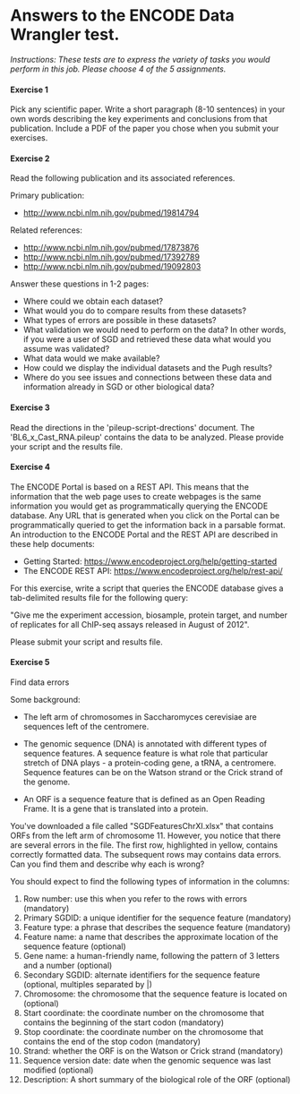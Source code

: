 # Answers to the ENCODE Data Wrangler test.


*Instructions:  These tests are to express the variety of tasks you would perform in this job.  Please choose 4 of the 5 assignments.*

#### Exercise 1

Pick any scientific paper.  Write a short paragraph (8-10 sentences) in your own words describing the key experiments and conclusions from that publication.  Include a PDF of the paper you chose when you submit your exercises.


#### Exercise 2

Read the following publication and its associated references.

Primary publication:

- http://www.ncbi.nlm.nih.gov/pubmed/19814794

Related references:

- http://www.ncbi.nlm.nih.gov/pubmed/17873876
- http://www.ncbi.nlm.nih.gov/pubmed/17392789
- http://www.ncbi.nlm.nih.gov/pubmed/19092803

Answer these questions in 1-2 pages:

* Where could we obtain each dataset?
* What would you do to compare results from these datasets?
* What types of errors are possible in these datasets?
* What validation we would need to perform on the data?  In other words, if you were a user of SGD and retrieved these data what would you assume was validated?
* What data would we make available?
* How could we display the individual datasets and the Pugh results?
* Where do you see issues and connections between these data and information already in SGD or other biological data?


#### Exercise 3

Read the directions in the 'pileup-script-drections' document.  The 'BL6_x_Cast_RNA.pileup' contains the data to be analyzed.  Please provide your script and the results file.


#### Exercise 4

The ENCODE Portal is based on a REST API.  This means that the information that the web page uses to create webpages is the same information you would get as programmatically querying the ENCODE database.  Any URL that is generated when you click on the Portal can be programmatically queried to get the information back in a parsable format. An introduction to the ENCODE Portal and the REST API are described in these help documents:

* Getting Started: https://www.encodeproject.org/help/getting-started
* The ENCODE REST API: https://www.encodeproject.org/help/rest-api/

For this exercise, write a script that queries the ENCODE database gives a tab-delimited results file for the following query:

"Give me the experiment accession, biosample, protein target, and number of replicates for all ChIP-seq assays released in August of 2012".

Please submit your script and results file.


#### Exercise 5

Find data errors

Some background:

*  The left arm of chromosomes in Saccharomyces cerevisiae are sequences left of the centromere.

* The genomic sequence (DNA) is annotated with different types of sequence features. A sequence feature is what role that particular stretch of DNA plays - a protein-coding gene, a tRNA, a centromere.  Sequence features can be on the Watson strand or the Crick strand of the genome.

* An ORF is a sequence feature that is defined as an Open Reading Frame.  It is a gene that is translated into a protein.

You've downloaded a file called "SGDFeaturesChrXI.xlsx" that contains ORFs from the left arm of chromosome 11.  However, you notice that there are several errors in the file.  The first row, highlighted in yellow, contains correctly formatted data. The subsequent rows may contains data errors.  Can you find them and describe why each is wrong?

You should expect to find the following types of information in the columns:

1. Row number: use this when you refer to the rows with errors (mandatory)
2. Primary SGDID: a unique identifier for the sequence feature (mandatory)
3. Feature type: a phrase that describes the sequence feature   (mandatory)
4. Feature name: a name that describes the approximate location of the sequence feature (optional)
5. Gene name: a human-friendly name, following the pattern of 3 letters and a number (optional)
6. Secondary SGDID: alternate identifiers for the sequence feature  (optional, multiples separated by |)
7. Chromosome: the chromosome that the sequence feature is located on (optional)
8. Start coordinate: the coordinate number on the chromosome that contains the beginning of the start codon (mandatory)
9. Stop coordinate: the coordinate number on the chromosome that  contains the end of the stop codon  (mandatory)
10. Strand: whether the ORF is on the Watson or Crick strand (mandatory)
11. Sequence version date: date when the genomic sequence was last modified (optional)
12. Description: A short summary of the biological role of the ORF (optional)